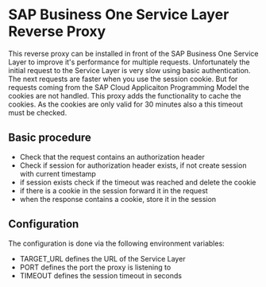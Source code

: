 # SAP Business One Service Layer Reverse Proxy

This reverse proxy can be installed in front of the SAP Business One Service Layer to improve it's performance for multiple requests. Unfortunately the initial request to the Service Layer is very slow using basic authentication. The next requests are faster when you use the session cookie. But for requests coming from the SAP Cloud Applicaiton Programming Model the cookies are not handled. This proxy adds the functionality to cache the cookies. As the cookies are only valid for 30 minutes also a this timeout must be checked.

## Basic procedure

- Check that the request contains an authorization header
- Check if session for authorization header exists, if not create session with current timestamp
- if session exists check if the timeout was reached and delete the cookie
- if there is a cookie in the session forward it in the request
- when the response contains a cookie, store it in the session

## Configuration

The configuration is done via the following environment variables:

- TARGET_URL defines the URL of the Service Layer
- PORT defines the port the proxy is listening to
- TIMEOUT defines the session timeout in seconds